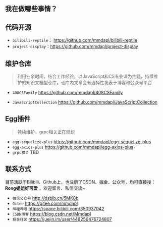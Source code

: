 <!--
 * @Description: 简单介绍
 * @Version: Beta1.0
 * @Author: 【B站&公众号】Rong姐姐好可爱
 * @Date: 2020-08-02 00:05:49
 * @LastEditors: 【B站&公众号】Rong姐姐好可爱
 * @LastEditTime: 2021-04-24 09:04:53
-->
## 我在做哪些事情？

## 代码开源

- `bilibili-reptile`： https://github.com/mmdapl/bilibili-reptile
- `project-display`：https://github.com/mmdapl/project-display

## 维护仓库

> 利用业余时间，结合工作经验，以JavaScript和CS专业课为主题，持续维护的知识文档型仓库，仓库内文章会有选择性发表于博客和公众号平台

- `408CSFamily`  https://github.com/mmdapl/408CSFamily
  
- `JavaScriptCollection` https://github.com/mmdapl/JavaScriptCollection



## Egg插件

> 持续维护，grpc相关正在规划

- `egg-sequelize-plus` https://github.com/mmdapl/egg-sequelize-plus
- `egg-axios-plus`  https://github.com/mmdapl/egg-axios-plus
- `grpc相关`   TBD

<!-- ## 项目经历

> 正在整理汇总

### 工作项目
> 采用分布式微服务架构的邮箱类项目，涉及服务网关、消息队列、Apollo配置中心、redis集群及优化、mysql集群及优化、grpc远程调用、Oauth2授权认证等功能的新框架重构项目，待整理

#### 图片直播

#### 分布式企业邮箱重构



### 个人项目 -->



## 联系方式

目前活跃于Bilibili、Github上，也注册了CSDN、掘金、公众号，均可直接搜：**Rong姐姐好可爱** ，欢迎留言、私信交流~

- `微信公众号` http://dsblb.cn/5MK8b
- `Gitee` https://gitee.com/mmdapl
- `哔哩哔哩` https://space.bilibili.com/350937042
- `CSDN博客` https://blog.csdn.net/Mmdapl
- `掘金社区` https://juejin.im/user/448256476724807

